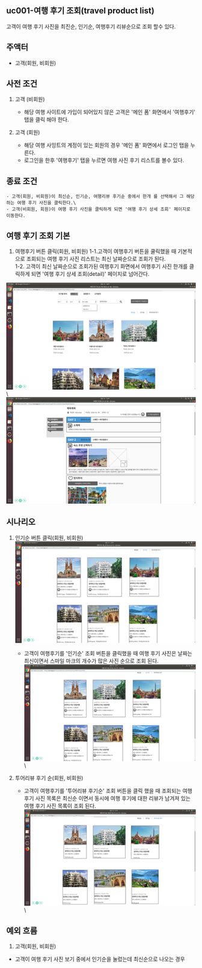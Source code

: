 ## uc001-여행 후기 조회(travel product list)
고객이 여행 후기 사진을 최진순, 인기순, 여행후기 리뷰순으로 조회 할수 있다.

## 주액터
- 고객(회원, 비회원)

## 사전 조건
1. 고객 (비회원)
    - 해당 여행 사이트에 가입이 되어있지 않은 고객은 '메인 폼' 화면에서 '여행후기' 탭을 클릭 해야 한다.


2. 고객 (회원)
    - 해당 여행 사잉트의 계정이 있는 회원의 경우 '메인 폼' 화면에서 로그인 탭을 누른다.
    - 로그인을 한후 '여행후기' 탭을 누르면 여행 사진 후기 리스트를 볼수 있다.

## 종료 조건

    - 고객(회원, 비회원)이 최신순, 인기순, 여행리뷰 후기순 중에서 한개 를 선택해서 그 해당하는 여행 후기 사진을 클릭한다.\
    - 고객(비회원, 회원)이 여행 후기 사진을 클릭하게 되면 '여행 후기 상세 조회' 페이지로 이동한다.


## 여행 후기 조회 기본

1. 여행후기 버튼 클릭(회원, 비회원)
1-1.고객이 여행후기 버튼을 쿨릭했을 때 기본적으로 조회되는 여행 후기 사진 리스트는 최신 날짜순으로 조회가 된다. \
1-2. 고객이 최신 날짜순으로 조회가된 여행후기 화면에서 여행후기 사진 한개를 클릭하게 되면 '여행 후기 상세 조회(detail)' 페이지로 넘어간다.

<img src="./travel-lis-datet.png" width="600" hegith="700">
\
<img src="./travle-detail.png" width="600" hegith="700">



## 시나리오
1. 인기순 버튼 클릭(회원, 비회원)
![인기순](./travel-list-ingi.png)
    - 고객이 여행후기를 '인기순' 조회 버튼을 클릭했을 때 여행 후기 사진은 날짜는 최신이면서 스마일 마크의 개수가 많은 사진 순으로 조회 된다.\
<img src="./travel-list-ingi.png" width="600" hegith="700">\

2. 투어리뷰 후기 순(회원, 비회원)
    - 고객이 여행후기를 '투어리뷰 후기순' 조회 버튼을 클릭 했을 때 조회되는 여행 후기 사진 목록은 최신순 이면서 동시에 여행 후기에 대한 리뷰가 남겨져 있는 여행 후기 사진 목록이 조회 된다. \
<img src="./travel-picture-review.png" width="600" hegith="700">\


## 예외 흐름
1. 고객(회원, 비회원)
-  고객이 여행 후기 사진 보기 중에서 인기순을 눌렀는데 최신순으로 나오는 경우

    

